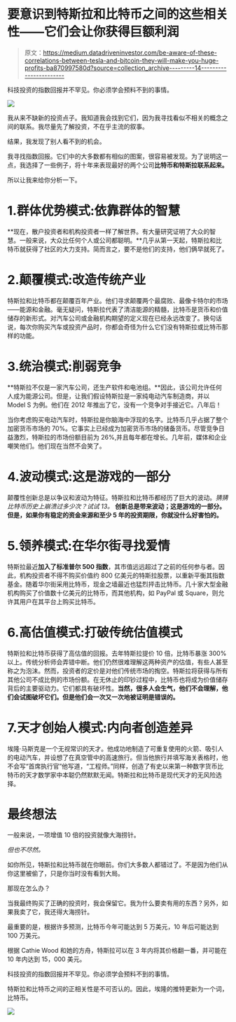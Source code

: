 # 要意识到特斯拉和比特币之间的这些相关性——它们会让你获得巨额利润

> 原文：<https://medium.datadriveninvestor.com/be-aware-of-these-correlations-between-tesla-and-bitcoin-they-will-make-you-huge-profits-ba870997580d?source=collection_archive---------14----------------------->

科技投资的指数回报并不罕见。你必须学会预料不到的事情。

![](img/095fb67260c22c79043372a50fd53341.png)

我从来不缺新的投资点子。我知道我会找到它们，因为我寻找看似不相关的概念之间的联系。我尽量先了解投资，不在乎主流的叙事。

结果，我发现了别人看不到的机会。

我寻找指数回报。它们中的大多数都有相似的图案，很容易被发现。为了说明这一点，我选择了一些例子，将十年来表现最好的两个公司**比特币和特斯拉联系起来。**

所以让我来给你分析一下。

# 1.群体优势模式:依靠群体的智慧

**现在，散户投资者和机构投资者一样了解世界。有大量研究证明了大众的智慧。一般来说，大众比任何个人或公司都聪明。**几乎从第一天起，特斯拉和比特币就获得了社区的大力支持。简而言之，要不是他们的支持，他们俩早就死了。

# 2.颠覆模式:改造传统产业

特斯拉和比特币都在颠覆百年产业。他们寻求颠覆两个最腐败、最像卡特尔的市场——能源和金融。毫无疑问，特斯拉代表了清洁能源的精髓，比特币是货币和价值储存的新形式。对汽车公司或金融机构期望的定义现在已经永远改变了。换句话说，每次你购买汽车或投资产品时，你都会奇怪为什么它们没有特斯拉或比特币那样的功能。

# 3.统治模式:削弱竞争

**特斯拉不仅是一家汽车公司，还生产软件和电池组。**因此，该公司允许任何人成为能源公司。但是，让我们假设特斯拉是一家纯电动汽车制造商，并以 Model S 为例。他们在 2012 年推出了它，没有一个竞争对手接近它。八年后！

当你考虑购买电动汽车时，特斯拉是你脑海中浮现的名字。比特币几乎占据了整个加密货币市场的 70%。它事实上已经成为加密货币市场的储备货币。尽管竞争日益激烈，特斯拉的市场份额目前为 26%,并且每年都在增长。几年前，媒体和企业嘲笑他们。他们现在当然不会笑了。

# 4.波动模式:这是游戏的一部分

颠覆性创新总是以争议和波动为特征。特斯拉和比特币都经历了巨大的波动。*猜猜比特币历史上崩溃过多少次？试试 13。* **创新总是带来波动；这是游戏的一部分。但是，如果你有稳定的资金来源和至少 5 年的投资期限，你就没什么好害怕的。**

# 5.领养模式:在华尔街寻找爱情

特斯拉最近**加入了标准普尔 500 指数**，其市值远远超过了之前的任何参与者。因此，机构投资者不得不购买价值约 800 亿美元的特斯拉股票，以重新平衡其指数基金。随着华尔街采用比特币，现金之墙最近也猛烈抨击比特币。几十家大型金融机构购买了价值数十亿美元的比特币，而其他机构，如 PayPal 或 Square，则允许其用户在其平台上购买比特币。

# 6.高估值模式:打破传统估值模式

特斯拉和比特币获得了高估值的回报。去年特斯拉提价 10 倍，比特币暴涨 300%以上。传统分析师会弄错中断。他们仍然很难理解这两种资产的估值，有些人甚至称之为泡沫。然而，投资者的定价是对他们传统市场的掏空。特斯拉将获得与所有其他公司不成比例的市场份额。在无休止的印钞过程中，比特币也将成为价值储存背后的主要驱动力。它们都具有破坏性。**当然，很多人会生气，他们不会理解，他们会试图破坏它们。但是他们会一次又一次地被证明是错误的。**

# 7.天才创始人模式:内向者创造差异

埃隆·马斯克是一个无视常识的天才。他成功地制造了可重复使用的火箭、吸引人的电动汽车，并设想了在真空管中的高速旅行。但当他旅行并填写海关表格时，他不会写“首席执行官”他写道，“工程师。”同样，创造了有史以来第一种数字货币比特币的天才数学家中本聪仍然默默无闻。特斯拉和比特币是现代天才的无风险选择。

# 最终想法

一般来说，一项增值 10 倍的投资就像大海捞针。

*但也不尽然。*

如你所见，特斯拉和比特币就在你眼前。你们大多数人都错过了。不是因为他们从你这里被偷了，只是你当时没有看到大局。

那现在怎么办？

当我最终购买了正确的投资时，我会保留它。我为什么要卖有用的东西？另外，如果我卖了它，我还得大海捞针。

最重要的是，根据许多预测，比特币今年可能达到 5 万美元，10 年后可能达到 100 万美元。

根据 Cathie Wood 和她的方舟，特斯拉可以在 3 年内将其价格翻一番，并可能在 10 年内达到 15，000 美元。

科技投资的指数回报并不罕见。你必须学会预料不到的事情。

特斯拉和比特币之间的正相关性是不可否认的。因此，埃隆的推特更新为一个词，比特币。

![](img/be3813e1b4916271ccf5239eea89a4f5.png)